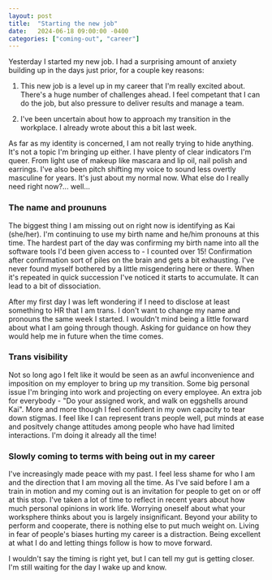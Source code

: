 ```yaml
---
layout: post
title:  "Starting the new job"
date:   2024-06-18 09:00:00 -0400
categories: ["coming-out", "career"]
---
```

Yesterday I started my new job. I had a surprising amount of anxiety building up in the days just prior, for a couple key reasons:

1. This new job is a level up in my career that I'm really excited about. There's a huge number of challenges ahead. I feel competant that I can do the job, but also pressure to deliver results and manage a team.

2. I've been uncertain about how to approach my transition in the workplace.  I already wrote about this a bit last week.

As far as my identity is concerned, I am not really trying to hide anything. It's not a topic I'm bringing up either. I have plenty of clear indicators I'm queer. From light use of makeup like mascara and lip oil, nail polish and earrings. I've also been pitch shifting my voice to sound less overtly masculine for years. It's just about my normal now. What else do I really need right now?... well...

### The name and proununs

The biggest thing I am missing out on right now is identifying as Kai (she/her). I'm continuing to use my birth name and he/him pronouns at this time. The hardest part of the day was confirming my birth name into all the software tools I'd been given access to - I counted over 15! Confirmation after confirmation sort of piles on the brain and gets a bit exhausting. I've never found myself bothered by a little misgendering here or there. When it's repeated in quick succession I've noticed it starts to accumulate. It can lead to a bit of dissociation.

After my first day I was left wondering if I need to disclose at least something to HR that I am trans. I don't want to change my name and pronouns the same week I started. I wouldn't mind being a little forward about what I am going through though.  Asking for guidance on how they would help me in future when the time comes.

### Trans visibility

Not so long ago I felt like it would be seen as an awful inconvenience and imposition on my employer to bring up my transition. Some big personal issue I'm bringing into work and projecting on every employee. An extra job for everybody - "Do your assigned work, and walk on eggshells around Kai". More and more though I feel confident in my own capacity to tear down stigmas. I feel like I can represent trans people well, put minds at ease and positvely change attitudes among people who have had limited interactions. I'm doing it already all the time!

### Slowly coming to terms with being out in my career

I've increasingly made peace with my past. I feel less shame for who I am and the direction that I am moving all the time. As I've said before I am a train in motion and my coming out is an invitation for people to get on or off at this stop. I've taken a lot of time to reflect in recent years about how much personal opinions in work life. Worrying oneself about what your worksphere thinks about you is largely insignificant. Beyond your ability to perform and cooperate, there is nothing else to put much weight on. Living in fear of people's biases hurting my career is a distraction. Being excellent at what I do and letting things follow is how to move forward. 

I wouldn't say the timing is right yet, but I can tell my gut is getting closer. I'm still waiting for the day I wake up and know.